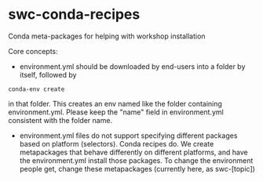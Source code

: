# swc-conda-recipes
Conda meta-packages for helping with workshop installation

Core concepts:
  * environment.yml should be downloaded by end-users into a folder by itself, followed by

```
conda-env create 
```

in that folder.  This creates an env named like the folder containing environment.yml.  Please keep the "name" field in environment.yml consistent with the folder name.

  * environment.yml files do not support specifying different packages based on platform (selectors).  Conda recipes do.  We create metapackages that behave differently on different platforms, and have the environment.yml install those packages.  To change the environment people get, change these metapackages (currently here, as swc-[topic])
